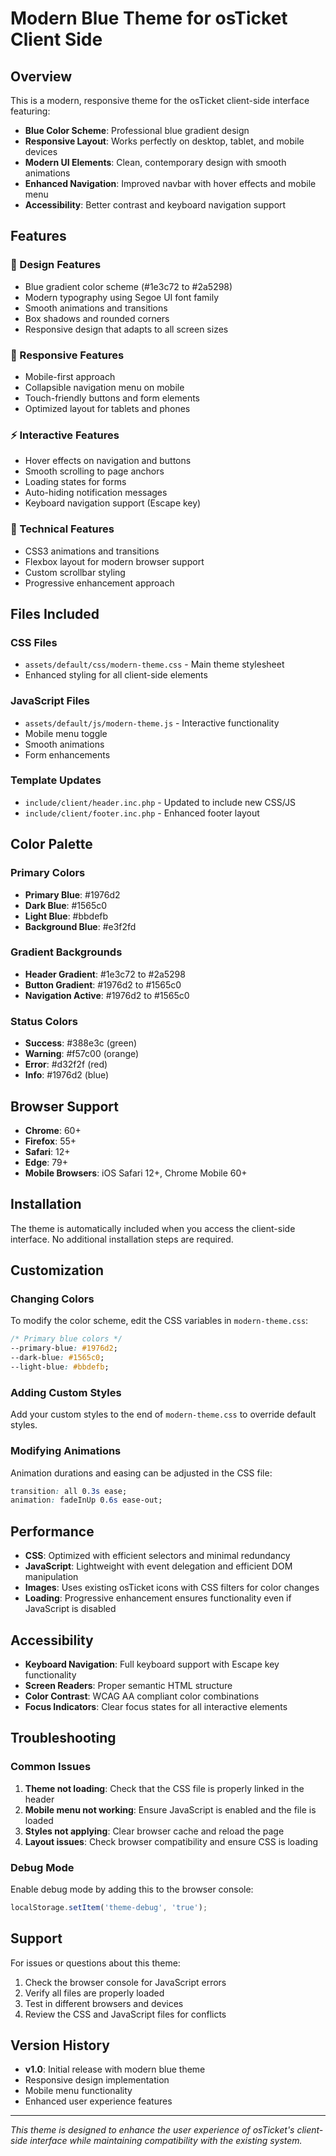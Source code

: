 # Modern Blue Theme for osTicket Client Side

## Overview

This is a modern, responsive theme for the osTicket client-side interface featuring:

- **Blue Color Scheme**: Professional blue gradient design
- **Responsive Layout**: Works perfectly on desktop, tablet, and mobile devices
- **Modern UI Elements**: Clean, contemporary design with smooth animations
- **Enhanced Navigation**: Improved navbar with hover effects and mobile menu
- **Accessibility**: Better contrast and keyboard navigation support

## Features

### 🎨 Design Features
- Blue gradient color scheme (#1e3c72 to #2a5298)
- Modern typography using Segoe UI font family
- Smooth animations and transitions
- Box shadows and rounded corners
- Responsive design that adapts to all screen sizes

### 📱 Responsive Features
- Mobile-first approach
- Collapsible navigation menu on mobile
- Touch-friendly buttons and form elements
- Optimized layout for tablets and phones

### ⚡ Interactive Features
- Hover effects on navigation and buttons
- Smooth scrolling to page anchors
- Loading states for forms
- Auto-hiding notification messages
- Keyboard navigation support (Escape key)

### 🔧 Technical Features
- CSS3 animations and transitions
- Flexbox layout for modern browser support
- Custom scrollbar styling
- Progressive enhancement approach

## Files Included

### CSS Files
- `assets/default/css/modern-theme.css` - Main theme stylesheet
- Enhanced styling for all client-side elements

### JavaScript Files
- `assets/default/js/modern-theme.js` - Interactive functionality
- Mobile menu toggle
- Smooth animations
- Form enhancements

### Template Updates
- `include/client/header.inc.php` - Updated to include new CSS/JS
- `include/client/footer.inc.php` - Enhanced footer layout

## Color Palette

### Primary Colors
- **Primary Blue**: #1976d2
- **Dark Blue**: #1565c0
- **Light Blue**: #bbdefb
- **Background Blue**: #e3f2fd

### Gradient Backgrounds
- **Header Gradient**: #1e3c72 to #2a5298
- **Button Gradient**: #1976d2 to #1565c0
- **Navigation Active**: #1976d2 to #1565c0

### Status Colors
- **Success**: #388e3c (green)
- **Warning**: #f57c00 (orange)
- **Error**: #d32f2f (red)
- **Info**: #1976d2 (blue)

## Browser Support

- **Chrome**: 60+
- **Firefox**: 55+
- **Safari**: 12+
- **Edge**: 79+
- **Mobile Browsers**: iOS Safari 12+, Chrome Mobile 60+

## Installation

The theme is automatically included when you access the client-side interface. No additional installation steps are required.

## Customization

### Changing Colors
To modify the color scheme, edit the CSS variables in `modern-theme.css`:

```css
/* Primary blue colors */
--primary-blue: #1976d2;
--dark-blue: #1565c0;
--light-blue: #bbdefb;
```

### Adding Custom Styles
Add your custom styles to the end of `modern-theme.css` to override default styles.

### Modifying Animations
Animation durations and easing can be adjusted in the CSS file:

```css
transition: all 0.3s ease;
animation: fadeInUp 0.6s ease-out;
```

## Performance

- **CSS**: Optimized with efficient selectors and minimal redundancy
- **JavaScript**: Lightweight with event delegation and efficient DOM manipulation
- **Images**: Uses existing osTicket icons with CSS filters for color changes
- **Loading**: Progressive enhancement ensures functionality even if JavaScript is disabled

## Accessibility

- **Keyboard Navigation**: Full keyboard support with Escape key functionality
- **Screen Readers**: Proper semantic HTML structure
- **Color Contrast**: WCAG AA compliant color combinations
- **Focus Indicators**: Clear focus states for all interactive elements

## Troubleshooting

### Common Issues

1. **Theme not loading**: Check that the CSS file is properly linked in the header
2. **Mobile menu not working**: Ensure JavaScript is enabled and the file is loaded
3. **Styles not applying**: Clear browser cache and reload the page
4. **Layout issues**: Check browser compatibility and ensure CSS is loading

### Debug Mode

Enable debug mode by adding this to the browser console:
```javascript
localStorage.setItem('theme-debug', 'true');
```

## Support

For issues or questions about this theme:
1. Check the browser console for JavaScript errors
2. Verify all files are properly loaded
3. Test in different browsers and devices
4. Review the CSS and JavaScript files for conflicts

## Version History

- **v1.0**: Initial release with modern blue theme
- Responsive design implementation
- Mobile menu functionality
- Enhanced user experience features

---

*This theme is designed to enhance the user experience of osTicket's client-side interface while maintaining compatibility with the existing system.* 